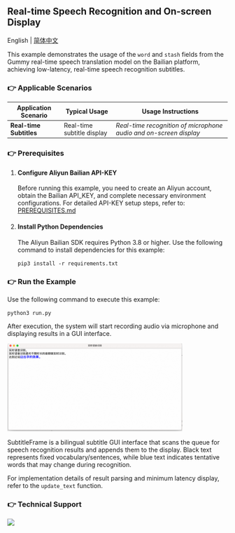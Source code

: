 ## Real-time Speech Recognition and On-screen Display

English | [简体中文](./README.md)

This example demonstrates the usage of the `word` and `stash` fields from the Gummy real-time speech translation model on the Bailian platform, achieving low-latency, real-time speech recognition subtitles.

### :point_right: Applicable Scenarios

| Application Scenario | Typical Usage | Usage Instructions                 |
|----------------------|---------------|------------------------------------|
| **Real-time Subtitles** | Real-time subtitle display | *Real-time recognition of microphone audio and on-screen display* |

### :point_right: Prerequisites

1. #### Configure Aliyun Bailian API-KEY

   Before running this example, you need to create an Aliyun account, obtain the Bailian API_KEY, and complete necessary environment configurations. For detailed API-KEY setup steps, refer to: [PREREQUISITES.md](../../../../PREREQUISITES.md)

2. #### Install Python Dependencies

    The Aliyun Bailian SDK requires Python 3.8 or higher. Use the following command to install dependencies for this example:
    ```commandline
    pip3 install -r requirements.txt
    ```

### :point_right: Run the Example

Use the following command to execute this example:

```commandline
python3 run.py
```

After execution, the system will start recording audio via microphone and displaying results in a GUI interface.

<img src="../../../../docs/image/asr_realtime.png" width="400"/>

SubtitleFrame is a bilingual subtitle GUI interface that scans the queue for speech recognition results and appends them to the display. Black text represents fixed vocabulary/sentences, while blue text indicates tentative words that may change during recognition.

For implementation details of result parsing and minimum latency display, refer to the `update_text` function.

[comment]: # (technical support of the sample)
### :point_right: Technical Support
<img src="https://dashscope.oss-cn-beijing.aliyuncs.com/samples/audio/group-en.png" width="400"/>